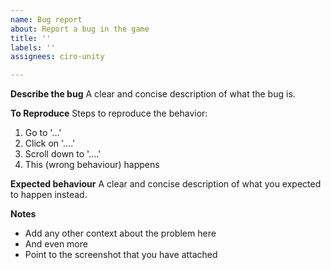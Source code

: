 ```yaml
---
name: Bug report
about: Report a bug in the game
title: ''
labels: ''
assignees: ciro-unity

---
```


**Describe the bug**
A clear and concise description of what the bug is.

**To Reproduce**
Steps to reproduce the behavior:
1. Go to '...'
2. Click on '....'
3. Scroll down to '....'
4. This (wrong behaviour) happens

**Expected behaviour**
A clear and concise description of what you expected to happen instead.

**Notes**
- Add any other context about the problem here
- And even more
- Point to the screenshot that you have attached

